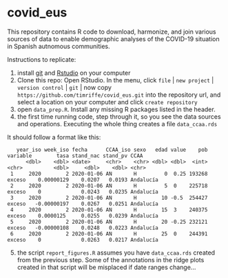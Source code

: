 # covid_eus

This repository contains R code to download, harmonize, and join various sources of data to enable demographic analyses of the COVID-19 situation in Spanish autnomous communities. 

Instructions to replicate:
1) install [git](https://git-scm.com/downloads) and [Rstudio](https://www.rstudio.com/products/rstudio/download/) on your computer
2) Clone this repo: Open RStudio. In the menu, click `file` | `new project` | `version control` | `git` | now copy `https://github.com/timriffe/covid_eus.git` into the repository url, and select a location on your computer and click `create repository`
3) open `data_prep.R`. Install any missing R packages listed in the header.
4) the first time running code, step through it, so you see the data sources and operations. Executing the whole thing creates a file `data_ccaa.rds`

It should follow a format like this:

```
   year_iso week_iso fecha      CCAA_iso sexo   edad value    pob variable        tasa stand_nac stand_pv CCAA     
      <dbl>    <dbl> <date>     <chr>    <chr> <dbl> <dbl>  <int> <chr>          <dbl>     <dbl>    <dbl> <chr>    
 1     2020        2 2020-01-06 AN       H         0  0.25 193268 exceso    0.00000129    0.0207   0.0193 Andalucía
 2     2020        2 2020-01-06 AN       H         5  0    225718 exceso    0             0.0243   0.0235 Andalucía
 3     2020        2 2020-01-06 AN       H        10 -0.5  254427 exceso   -0.00000197    0.0267   0.0251 Andalucía
 4     2020        2 2020-01-06 AN       H        15  3    240375 exceso    0.0000125     0.0255   0.0239 Andalucía
 5     2020        2 2020-01-06 AN       H        20 -0.25 232121 exceso   -0.00000108    0.0248   0.0223 Andalucía
 6     2020        2 2020-01-06 AN       H        25  0    244391 exceso    0             0.0263   0.0217 Andalucía
```

5) the script `report_figures.R` assumes you have `data_ccaa.rds` created from the previous step. 
  Some of the annotations in the ridge plots created in that script will be misplaced if date ranges change...

